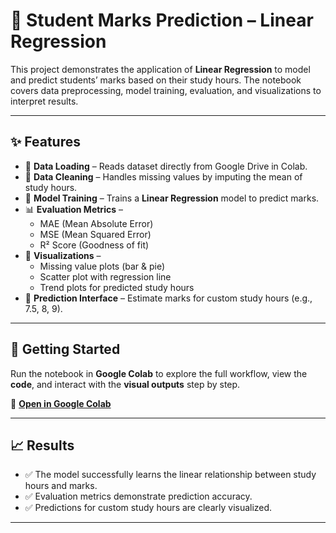 # 📘 Student Marks Prediction – Linear Regression  

This project demonstrates the application of **Linear Regression** to model and predict students’ marks based on their study hours. The notebook covers data preprocessing, model training, evaluation, and visualizations to interpret results.  

---

## ✨ Features  
- 📂 **Data Loading** – Reads dataset directly from Google Drive in Colab.  
- 🧹 **Data Cleaning** – Handles missing values by imputing the mean of study hours.  
- 🤖 **Model Training** – Trains a **Linear Regression** model to predict marks.  
- 📊 **Evaluation Metrics** –  
  - MAE (Mean Absolute Error)  
  - MSE (Mean Squared Error)  
  - R² Score (Goodness of fit)  
- 🎨 **Visualizations** –  
  - Missing value plots (bar & pie)  
  - Scatter plot with regression line  
  - Trend plots for predicted study hours  
- 🔮 **Prediction Interface** – Estimate marks for custom study hours (e.g., 7.5, 8, 9).  

---

## 🚀 Getting Started  
Run the notebook in **Google Colab** to explore the full workflow, view the **code**, and interact with the **visual outputs** step by step.  

🔗 [**Open in Google Colab**](https://colab.research.google.com/drive/1OcX_txo-WMxh3q8Z2XCjVRHom-grlMTm?usp=sharing)  

---

## 📈 Results  
- ✅ The model successfully learns the linear relationship between study hours and marks.  
- ✅ Evaluation metrics demonstrate prediction accuracy.  
- ✅ Predictions for custom study hours are clearly visualized.  

---


